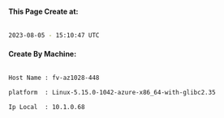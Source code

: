 
   
#### This Page Create at:

```bash

2023-08-05 - 15:10:47 UTC

```

#### Create By Machine:

```bash

Host Name : fv-az1028-448

platform  : Linux-5.15.0-1042-azure-x86_64-with-glibc2.35

Ip Local  : 10.1.0.68

```

